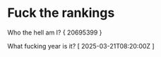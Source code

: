 # Fuck the rankings

Who the hell am I?
{ 20695399 }

What fucking year is it?
[ 2025-03-21T08:20:00Z ]
